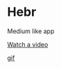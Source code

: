 # Hebr

Medium like app

[Watch a video](https://drive.google.com/file/d/1tJBDUEi2D2vOEMPaLOEYLPs0kJRPVTlF/view?usp=sharing)


[gif](https://github.com/Add00w/hebr/blob/master/assets/images/medium_clone.gif)
